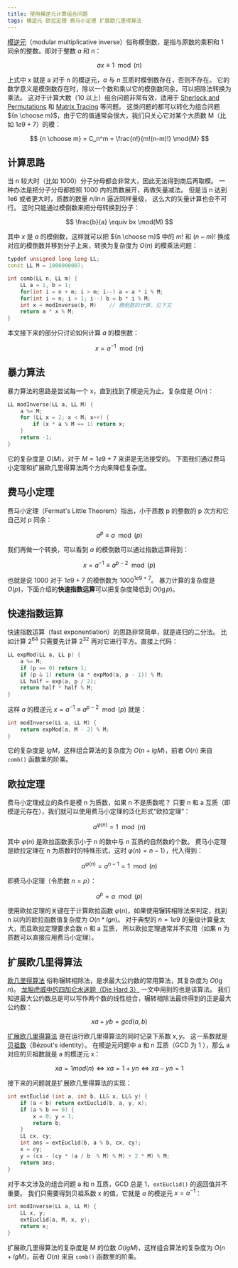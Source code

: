 ```yaml
---
title: 使用模逆元计算组合问题
tags: 模逆元 欧拉定理 费马小定理 扩展欧几里得算法
---
```


[模逆元][mmi]（modular multiplicative inverse）俗称模倒数，是指与原数的乘积和 1 同余的整数。即对于整数 $a$ 和 $n$：

$$
ax \equiv 1 \mod(n)
$$

上式中 x 就是 a 对于 n 的模逆元，$a$ 与 $n$ 互质时模倒数存在，否则不存在。
它的数学意义是模倒数存在时，除以一个数和乘以它的模倒数同余，可以把除法转换为乘法。
这对于计算大数（10 以上）组合问题非常有效，适用于 [Sherlock and Permutations][sherlock-and-permutations] 和 [Matrix Tracing][matrix-tracing] 等问题。
这类问题的都可以转化为组合问题 ${n \choose m}$，由于它的值通常会很大，我们只关心它对某个大质数 M（比如 $1e9 + 7$）的模：

$$
{n \choose m} = C_n^m = \frac{n!}{m!(n-m)!} \mod{M}
$$

<!--more-->

## 计算思路

当 n 较大时（比如 1000）分子分母都会非常大，因此无法得到商后再取模。
一种办法是把分子分母都按照 1000 内的质数展开，再做矢量减法。
但是当 n 达到 1e6 或者更大时，质数的数量 ${n}/{\ln n}$ 逼近同样量级，
这么大的矢量计算也会不可行。
这时只能通过模倒数来把分母转换到分子：

$$
\frac{b}{a} \equiv bx \mod(M)
$$

其中 $x$ 是 $a$ 的模倒数，这样就可以把 ${n \choose m}$ 中的 $m!$ 和 $(n-m)!$ 换成对应的模倒数并移到分子上来，转换为复杂度为 $O(n)$ 的模乘法问题：

```cpp
typdef unsigned long long LL;
const LL M = 1000000007;

int comb(LL n, LL m) {
    LL a = 1, b = 1;
    for(int i = n + m; i > m; i--) a = a * i % M;
    for(int i = n; i > 1; i--) b = b * i % M;
    int x = modInverse(b, M)    // 模倒数的计算，见下文
    return a * x % M;
}
```

本文接下来的部分只讨论如何计算 $a$ 的模倒数：

$$
x = a^{-1} \mod(n)
$$

## 暴力算法

暴力算法的思路是尝试每一个 x，直到找到了模逆元为止。复杂度是 $O(n)$：

```cpp
LL modInverse(LL a, LL M) {
    a %= M;
    for (LL x = 2; x < M; x++) {
        if (x * a % M == 1) return x;
    }
    return -1;
}
```

它的复杂度是 $O(M)$，对于 $M = 1e9 + 7$ 来讲是无法接受的。
下面我们通过费马小定理和扩展欧几里得算法两个方向来降低复杂度。

## 费马小定理

费马小定理（Fermat's Little Theorem）指出，小于质数 p 的整数的 p 次方和它自己对 p 同余：

$$
a^p \equiv a \mod(p)
$$

我们再做一个转换，可以看到 $a$ 的模倒数可以通过指数运算得到：

$$
x = a^{-1} \equiv a^{p - 2} \mod(p)
$$

也就是说 1000 对于 $1e9 + 7$ 的模倒数为 $1000^{1e9 + 7}$。
暴力计算的复杂度是 $O(p)$，下面介绍的**快速指数运算**可以把复杂度降低到 $O(\lg p)$。

## 快速指数运算

快速指数运算（fast exponentiation）的思路非常简单，就是递归的二分法。
比如计算 $2^{64}$ 只需要先计算 $2^{32}$ 再对它进行平方。直接上代码：

```cpp
LL expMod(LL a, LL p) {
    a %= M;
    if (p == 0) return 1;
    if (p & 1) return (a * expMod(a, p - 1)) % M;
    LL half = exp(a, p / 2);
    return half * half % M;
}
```

这样 $a$ 的模逆元 $x = a^{-1} \equiv a^{p - 2} \mod(p)$ 就是：

```cpp
int modInverse(LL a, LL M) {
    return expMod(a, M - 2) % M;
}
```

它的复杂度是 $lg M$，这样组合算法的复杂度为 $O(n + lg M)$，前者 $O(n)$ 来自 `comb()` 函数里的阶乘。

## 欧拉定理

费马小定理成立的条件是模 n 为质数，如果 n 不是质数呢？
只要 n 和 a 互质（即模逆元存在），我们就可以使用费马小定理的泛化形式“欧拉定理”：

$$
a^{\varphi(n)} = 1 \mod(n)
$$

其中 $\varphi(n)$ 是欧拉函数表示小于 n 的数中与 n 互质的自然数的个数。
费马小定理是欧拉定理在 n 为质数时的特殊形式，这时 $\varphi(n) = n - 1$），代入得到：

$$
a^{\varphi(n)} = a^{n - 1} = 1 \mod(n) 
$$

即费马小定理（令质数 $n=p$）：

$$
a^p = a \mod(p) 
$$

使用欧拉定理的关键在于计算欧拉函数 $\varphi(n)$，如果使用辗转相除法来判定，找到 n 以内的欧拉函数值复杂度为 $O(n * lgn)$。
对于典型的 $n = 1e9$ 的量级计算量太大，而且欧拉定理要求合数 n 和 a 互质，
所以欧拉定理通常并不实用（如果 n 为质数可以直接应用费马小定理）。

## 扩展欧几里得算法

[欧几里得算法][euclidean] 俗称辗转相除法，是求最大公约数的常用算法，其复杂度为 $O(\lg n)$。
[龙胆虎威中的四加仑水迷题（Die Hard 3）](https://harttle.land/2019/09/21/die-hard-problem.html) 一文中用到的也是该算法。
我们知道最大公约数总是可以写作两个数的线性组合，辗转相除法最终得到的正是最大公约数：

$$
xa + yb = gcd(a, b)
$$

[扩展欧几里得算法][Extended_Euclidean_algorithm] 是在运行欧几里得算法的同时记录下系数 $x, y$。
这一系数就是[贝祖数][bi]（Bézout's identity）。
在模逆元问题中 a 和 n 互质（GCD 为 1 ），那么 a 对应的贝祖数就是 a 的模逆元 x：

$$
xa = 1 mod(n) \iff xa = 1 + yn \iff xa - yn = 1
$$

接下来的问题就是扩展欧几里得算法的实现：

```cpp
int extEuclid (int a, int b, LL& x, LL& y) {
    if (a < b) return extEuclid(b, a, y, x);
    if (a % b == 0) {
        x = 0; y = 1;
        return b;
    }
    LL cx, cy;
    int ans = extEuclid(b, a % b, cx, cy);
    x = cy;
    y = (cx - (cy * (a / b  % M) % M) + 2 * M) % M;
    return ans;
}
```

对于本文涉及的组合问题 a 和 n 互质，GCD 总是 1，`extEuclid()` 的返回值并不重要。
我们只需要得到贝祖系数 x 的值，它就是 $a$ 的模逆元 $x=a^{-1}$：

```cpp
int modInverse(LL a, LL M) {
    LL x, y;
    extEuclid(a, M, x, y);
    return x;
}
```

扩展欧几里得算法的复杂度是 M 的位数 $O(lg M)$，这样组合算法的复杂度为 $O(n + lg M)$，前者 $O(n)$ 来自 `comb()` 函数里的阶乘。

[bi]: https://en.wikipedia.org/wiki/B%C3%A9zout%27s_identity
[Extended_Euclidean_algorithm]: https://en.wikipedia.org/wiki/Extended_Euclidean_algorithm
[euclidean]: https://en.wikipedia.org/wiki/Euclidean_algorithm
[fermat]: https://en.wikipedia.org/wiki/Fermat%27s_little_theorem
[mmi]: https://en.wikipedia.org/wiki/Modular_multiplicative_inverse
[matrix-tracing]: https://www.hackerrank.com/challenges/matrix-tracing/problem
[sherlock-and-permutations]: https://www.hackerrank.com/challenges/sherlock-and-permutations
